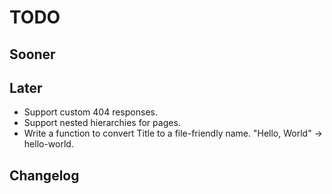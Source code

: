 # TODO

## Sooner

## Later

* Support custom 404 responses.
* Support nested hierarchies for pages.
* Write a function to convert Title to a file-friendly name. "Hello, World" -> hello-world.

## Changelog
